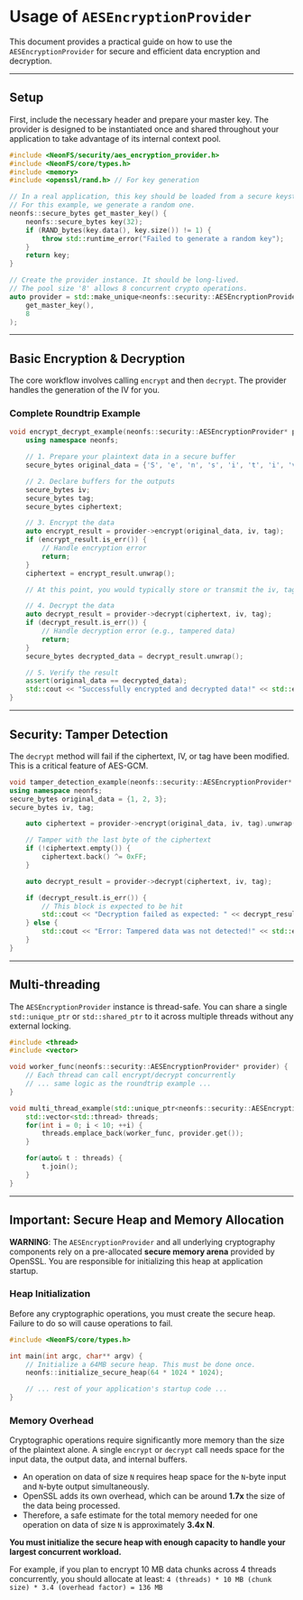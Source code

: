 # Usage of `AESEncryptionProvider`

This document provides a practical guide on how to use the `AESEncryptionProvider` for secure and efficient data encryption and decryption.

---

## Setup

First, include the necessary header and prepare your master key. The provider is designed to be instantiated once and shared throughout your application to take advantage of its internal context pool.
```cpp
#include <NeonFS/security/aes_encryption_provider.h>
#include <NeonFS/core/types.h>
#include <memory>
#include <openssl/rand.h> // For key generation

// In a real application, this key should be loaded from a secure keystore.
// For this example, we generate a random one.
neonfs::secure_bytes get_master_key() {
    neonfs::secure_bytes key(32);
    if (RAND_bytes(key.data(), key.size()) != 1) {
        throw std::runtime_error("Failed to generate a random key");
    }
    return key;
}

// Create the provider instance. It should be long-lived.
// The pool size '8' allows 8 concurrent crypto operations.
auto provider = std::make_unique<neonfs::security::AESEncryptionProvider>(
    get_master_key(),
    8
);
```
---

## Basic Encryption & Decryption

The core workflow involves calling `encrypt` and then `decrypt`. The provider handles the generation of the IV for you.

### Complete Roundtrip Example
```cpp
void encrypt_decrypt_example(neonfs::security::AESEncryptionProvider* provider) {
    using namespace neonfs;

    // 1. Prepare your plaintext data in a secure buffer
    secure_bytes original_data = {'S', 'e', 'n', 's', 'i', 't', 'i', 'v', 'e', ' ', 'I', 'n', 'f', 'o'};

    // 2. Declare buffers for the outputs
    secure_bytes iv;
    secure_bytes tag;
    secure_bytes ciphertext;

    // 3. Encrypt the data
    auto encrypt_result = provider->encrypt(original_data, iv, tag);
    if (encrypt_result.is_err()) {
        // Handle encryption error
        return;
    }
    ciphertext = encrypt_result.unwrap();

    // At this point, you would typically store or transmit the iv, tag, and ciphertext.

    // 4. Decrypt the data
    auto decrypt_result = provider->decrypt(ciphertext, iv, tag);
    if (decrypt_result.is_err()) {
        // Handle decryption error (e.g., tampered data)
        return;
    }
    secure_bytes decrypted_data = decrypt_result.unwrap();

    // 5. Verify the result
    assert(original_data == decrypted_data);
    std::cout << "Successfully encrypted and decrypted data!" << std::endl;
}
```
---

## Security: Tamper Detection

The `decrypt` method will fail if the ciphertext, IV, or tag have been modified. This is a critical feature of AES-GCM.
```cpp
void tamper_detection_example(neonfs::security::AESEncryptionProvider* provider) {
using namespace neonfs;
secure_bytes original_data = {1, 2, 3};
secure_bytes iv, tag;

    auto ciphertext = provider->encrypt(original_data, iv, tag).unwrap();

    // Tamper with the last byte of the ciphertext
    if (!ciphertext.empty()) {
        ciphertext.back() ^= 0xFF; 
    }

    auto decrypt_result = provider->decrypt(ciphertext, iv, tag);

    if (decrypt_result.is_err()) {
        // This block is expected to be hit
        std::cout << "Decryption failed as expected: " << decrypt_result.unwrap_err().message << std::endl;
    } else {
        std::cout << "Error: Tampered data was not detected!" << std::endl;
    }
}
```
---

## Multi-threading

The `AESEncryptionProvider` instance is thread-safe. You can share a single `std::unique_ptr` or `std::shared_ptr` to it across multiple threads without any external locking.
```cpp
#include <thread>
#include <vector>

void worker_func(neonfs::security::AESEncryptionProvider* provider) {
    // Each thread can call encrypt/decrypt concurrently
    // ... same logic as the roundtrip example ...
}

void multi_thread_example(std::unique_ptr<neonfs::security::AESEncryptionProvider>& provider) {
    std::vector<std::thread> threads;
    for(int i = 0; i < 10; ++i) {
        threads.emplace_back(worker_func, provider.get());
    }

    for(auto& t : threads) {
        t.join();
    }
}
```
---

## Important: Secure Heap and Memory Allocation

**WARNING**: The `AESEncryptionProvider` and all underlying cryptography components rely on a pre-allocated **secure memory arena** provided by OpenSSL. You are responsible for initializing this heap at application startup.

### Heap Initialization
Before any cryptographic operations, you must create the secure heap. Failure to do so will cause operations to fail.
```cpp
#include <NeonFS/core/types.h>

int main(int argc, char** argv) {
    // Initialize a 64MB secure heap. This must be done once.
    neonfs::initialize_secure_heap(64 * 1024 * 1024);

    // ... rest of your application's startup code ...
}
```

### Memory Overhead
Cryptographic operations require significantly more memory than the size of the plaintext alone. A single `encrypt` or `decrypt` call needs space for the input data, the output data, and internal buffers.

*   An operation on data of size `N` requires heap space for the `N`-byte input and `N`-byte output simultaneously.
*   OpenSSL adds its own overhead, which can be around **1.7x** the size of the data being processed.
*   Therefore, a safe estimate for the total memory needed for one operation on data of size `N` is approximately **3.4x N**.

**You must initialize the secure heap with enough capacity to handle your largest concurrent workload.**

For example, if you plan to encrypt 10 MB data chunks across 4 threads concurrently, you should allocate at least:
`4 (threads) * 10 MB (chunk size) * 3.4 (overhead factor) = 136 MB`